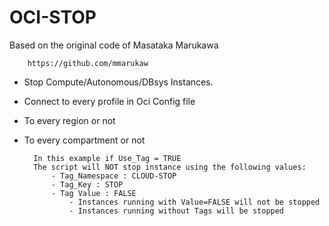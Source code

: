 # OCI-STOP


Based on the original code of Masataka Marukawa
	
		https://github.com/mmarukaw

- Stop Compute/Autonomous/DBsys Instances.
- Connect to every profile in Oci Config file
- To every region or not
- To every compartment or not

		In this example if Use_Tag = TRUE
		The script will NOT stop instance using the following values:
			- Tag_Namespace : CLOUD-STOP
			- Tag_Key : STOP
			- Tag Value : FALSE
				- Instances running with Value=FALSE will not be stopped
				- Instances running without Tags will be stopped
